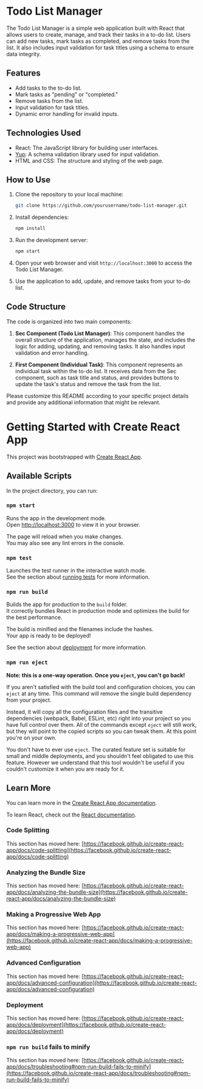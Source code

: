 # Todo List Manager

The Todo List Manager is a simple web application built with React that allows users to create, manage, and track their tasks in a to-do list. Users can add new tasks, mark tasks as completed, and remove tasks from the list. It also includes input validation for task titles using a schema to ensure data integrity.

## Features

- Add tasks to the to-do list.
- Mark tasks as "pending" or "completed."
- Remove tasks from the list.
- Input validation for task titles.
- Dynamic error handling for invalid inputs.

## Technologies Used

- React: The JavaScript library for building user interfaces.
- [Yup](https://github.com/jquense/yup): A schema validation library used for input validation.
- HTML and CSS: The structure and styling of the web page.

## How to Use

1. Clone the repository to your local machine:

   ```bash
   git clone https://github.com/yourusername/todo-list-manager.git
   ```

2. Install dependencies:

   ```bash
   npm install
   ```

3. Run the development server:

   ```bash
   npm start
   ```

4. Open your web browser and visit `http://localhost:3000` to access the Todo List Manager.

5. Use the application to add, update, and remove tasks from your to-do list.

## Code Structure

The code is organized into two main components:

1. **Sec Component (Todo List Manager)**: This component handles the overall structure of the application, manages the state, and includes the logic for adding, updating, and removing tasks. It also handles input validation and error handling.

2. **First Component (Individual Task)**: This component represents an individual task within the to-do list. It receives data from the Sec component, such as task title and status, and provides buttons to update the task's status and remove the task from the list.


Please customize this README according to your specific project details and provide any additional information that might be relevant.

# Getting Started with Create React App

This project was bootstrapped with [Create React App](https://github.com/facebook/create-react-app).

## Available Scripts

In the project directory, you can run:

### `npm start`

Runs the app in the development mode.\
Open [http://localhost:3000](http://localhost:3000) to view it in your browser.

The page will reload when you make changes.\
You may also see any lint errors in the console.

### `npm test`

Launches the test runner in the interactive watch mode.\
See the section about [running tests](https://facebook.github.io/create-react-app/docs/running-tests) for more information.

### `npm run build`

Builds the app for production to the `build` folder.\
It correctly bundles React in production mode and optimizes the build for the best performance.

The build is minified and the filenames include the hashes.\
Your app is ready to be deployed!

See the section about [deployment](https://facebook.github.io/create-react-app/docs/deployment) for more information.

### `npm run eject`

**Note: this is a one-way operation. Once you `eject`, you can't go back!**

If you aren't satisfied with the build tool and configuration choices, you can `eject` at any time. This command will remove the single build dependency from your project.

Instead, it will copy all the configuration files and the transitive dependencies (webpack, Babel, ESLint, etc) right into your project so you have full control over them. All of the commands except `eject` will still work, but they will point to the copied scripts so you can tweak them. At this point you're on your own.

You don't have to ever use `eject`. The curated feature set is suitable for small and middle deployments, and you shouldn't feel obligated to use this feature. However we understand that this tool wouldn't be useful if you couldn't customize it when you are ready for it.

## Learn More

You can learn more in the [Create React App documentation](https://facebook.github.io/create-react-app/docs/getting-started).

To learn React, check out the [React documentation](https://reactjs.org/).

### Code Splitting

This section has moved here: [https://facebook.github.io/create-react-app/docs/code-splitting](https://facebook.github.io/create-react-app/docs/code-splitting)

### Analyzing the Bundle Size

This section has moved here: [https://facebook.github.io/create-react-app/docs/analyzing-the-bundle-size](https://facebook.github.io/create-react-app/docs/analyzing-the-bundle-size)

### Making a Progressive Web App

This section has moved here: [https://facebook.github.io/create-react-app/docs/making-a-progressive-web-app](https://facebook.github.io/create-react-app/docs/making-a-progressive-web-app)

### Advanced Configuration

This section has moved here: [https://facebook.github.io/create-react-app/docs/advanced-configuration](https://facebook.github.io/create-react-app/docs/advanced-configuration)

### Deployment

This section has moved here: [https://facebook.github.io/create-react-app/docs/deployment](https://facebook.github.io/create-react-app/docs/deployment)

### `npm run build` fails to minify

This section has moved here: [https://facebook.github.io/create-react-app/docs/troubleshooting#npm-run-build-fails-to-minify](https://facebook.github.io/create-react-app/docs/troubleshooting#npm-run-build-fails-to-minify)
